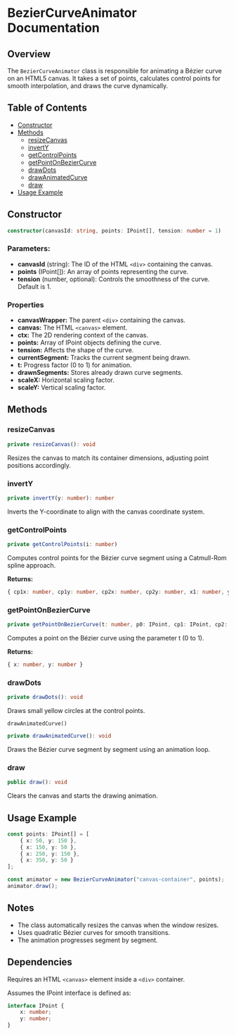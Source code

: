 # BezierCurveAnimator Documentation

## Overview
The `BezierCurveAnimator` class is responsible for animating a Bézier curve on an HTML5 canvas. It takes a set of points, calculates control points for smooth interpolation, and draws the curve dynamically.

## Table of Contents
- [Constructor](#constructor)
- [Methods](#methods)
  - [resizeCanvas](#resizecanvas)
  - [invertY](#inverty)
  - [getControlPoints](#getcontrolpoints)
  - [getPointOnBezierCurve](#getpointonbeziercurve)
  - [drawDots](#drawdots)
  - [drawAnimatedCurve](#drawanimatedcurve)
  - [draw](#draw)
- [Usage Example](#usage-example)
## Constructor

```typescript
constructor(canvasId: string, points: IPoint[], tension: number = 1)
```

### Parameters:

- **canvasId** (string): The ID of the HTML `<div>` containing the canvas.
- **points** (IPoint[]): An array of points representing the curve.
- **tension** (number, optional): Controls the smoothness of the curve. Default is 1.

### Properties

- **canvasWrapper:** The parent `<div>` containing the canvas.
- **canvas:** The HTML `<canvas>` element.
- **ctx:** The 2D rendering context of the canvas.
- **points:** Array of IPoint objects defining the curve.
- **tension:** Affects the shape of the curve.
- **currentSegment:** Tracks the current segment being drawn.
- **t:** Progress factor (0 to 1) for animation.
- **drawnSegments:** Stores already drawn curve segments.
- **scaleX:** Horizontal scaling factor.
- **scaleY:** Vertical scaling factor.

## Methods
### resizeCanvas
```typescript
private resizeCanvas(): void
```
Resizes the canvas to match its container dimensions, adjusting point positions accordingly.

### invertY
```typescript
private invertY(y: number): number
```
Inverts the Y-coordinate to align with the canvas coordinate system.

### getControlPoints
```typescript
private getControlPoints(i: number)
```
Computes control points for the Bézier curve segment using a Catmull-Rom spline approach.

**Returns:**

``` typescript
{ cp1x: number, cp1y: number, cp2x: number, cp2y: number, x1: number, y1: number, x2: number, y2: number }
```

### getPointOnBezierCurve

```typescript
private getPointOnBezierCurve(t: number, p0: IPoint, cp1: IPoint, cp2: IPoint, p3: IPoint)
```
Computes a point on the Bézier curve using the parameter t (0 to 1).

**Returns:**
```typescript
{ x: number, y: number }
```
### drawDots
```typescript
private drawDots(): void
```
Draws small yellow circles at the control points.

`drawAnimatedCurve()`

```typescript
private drawAnimatedCurve(): void
```
Draws the Bézier curve segment by segment using an animation loop.

### draw

```typescript
public draw(): void
```
Clears the canvas and starts the drawing animation.


## Usage Example
``` typescript
const points: IPoint[] = [
    { x: 50, y: 150 },
    { x: 150, y: 50 },
    { x: 250, y: 150 },
    { x: 350, y: 50 }
];

const animator = new BezierCurveAnimator("canvas-container", points);
animator.draw();
```

## Notes
- The class automatically resizes the canvas when the window resizes.
- Uses quadratic Bézier curves for smooth transitions.
- The animation progresses segment by segment.

## Dependencies

Requires an HTML `<canvas>` element inside a `<div>` container.

Assumes the IPoint interface is defined as:
``` typescript
interface IPoint {
    x: number;
    y: number;
}
```